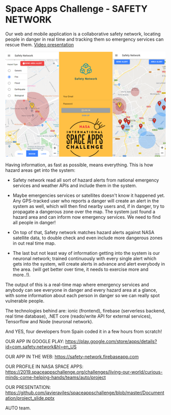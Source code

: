 # Space Apps Challenge - SAFETY NETWORK

Our web and mobile application is a collaborative safety network, locating people in danger in real time and tracking them so emergency services can rescue them. [Video presentation](https://www.youtube.com/watch?v=jciM0nb98KQ)

![Alt text](./Documentation/cover.png?raw=true "Safety Network")

Having information, as fast as possible, means everything. This is how hazard areas get into the system:

- Safety network read all sort of hazard alerts from national emergency services and weather APIs and include them in the system.

- Maybe emergencies services or satellites doesn't know it happened yet. Any GPS-tracked user who reports a danger will create an alert in the system as well, which will then find nearby users and, if in danger, try to propagate a dangerous zone over the map. The system just found a hazard area and can inform now emergency services. We need to find all people in danger!

- On top of that, Safety network matches hazard alerts against NASA satellite data, to double check and even include more dangerous zones in out real time map.

- The last but not least way of information getting into the system is our neuronal network; trained continuously with every single alert which gets into the system, will create alerts in advance and alert everybody in the area. (will get better over time, it needs to exercise more and more..!).

The output of this is a real-time map where emergency services and anybody can see everyone in danger and every hazard area at a glance, with some information about each person in danger so we can really spot vulnerable people.

The technologies behind are: ionic (frontend), firebase (serverless backend, real time database), .NET core (reado/write API for external services), Tensorflow and Node (neuronal network).

And YES, four developers from Spain coded it in a few hours from scratch!

OUR APP IN GOOGLE PLAY:
https://play.google.com/store/apps/details?id=com.safety.network&hl=en_US

OUR APP IN THE WEB:
https://safety-network.firebaseapp.com

OUR PROFILE IN NASA SPACE APPS:
https://2019.spaceappschallenge.org/challenges/living-our-world/curious-minds-come-helping-hands/teams/auto/project

OUR PRESENTATION:
https://github.com/javieraviles/spaceappschallenge/blob/master/Documentation/project_slide.pptx​


AUTO team.
